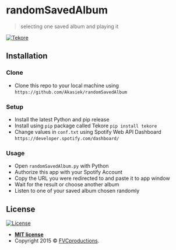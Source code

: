 # randomSavedAlbum

> selecting one saved album and playing it

[![Tekore](https://img.shields.io/badge/tekore-v2.1.1-blue)](https://pypi.org/project/tekore/)

## Installation

### Clone

- Clone this repo to your local machine using `https://github.com/Akasiek/randomSavedAlbum`

### Setup

- Install the latest Python and pip release
- Install using `pip` package called Tekore `pip install tekore`
- Change values in `conf.txt` using Spotify Web API Dashboard `https://developer.spotify.com/dashboard/`

### Usage

- Open `randomSavedAlbum.py` with Python
- Authorize this app with your Spotify Account
- Copy the URL you were redirected to and paste it to app window
- Wait for the result or choose another album
- Listen to one of your saved album chosen randomly

## License

[![License](http://img.shields.io/:license-mit-blue.svg?style=flat-square)](http://badges.mit-license.org)

- **[MIT license](http://opensource.org/licenses/mit-license.php)**
- Copyright 2015 © <a href="http://fvcproductions.com" target="_blank">FVCproductions</a>.
